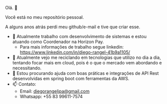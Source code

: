 Olá. 👋

Você está no meu repositório pessoal. 

A alguns anos atrás perdi meu github/e-mail e tive que criar esse.


- 🔭 Atualmente trabalho com desenvolvimento de sistemas e estou atuando como Coordenador na Horizon Pay.
  - Para mais informações de trabalho segue linkedin: https://www.linkedin.com/in/diego-rangel-41b9a1105/
- 🌱 Atualmente vejo me reciclando em tecnologias que utilizo no dia a dia, tentando focar mais em cloud, pois é o que o mercado vem abordando e necessitando.
- 🤔 Estou procurando ajuda com boas práticas e integrações de API Rest desenvolvidas em spring boot com ferramentas da AWS.
- 📫 Contato:
  - Email: diegorangeljpa@gmail.com
  - Whatsapp: +55 83 99611-7574
